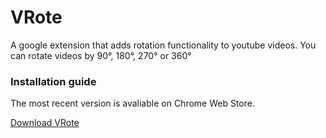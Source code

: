 # VRote
A google extension that adds rotation functionality to youtube videos. You can rotate videos by 90°, 180°, 270° or 360°

### Installation guide
The most recent version is avaliable on Chrome Web Store. 

[Download VRote](https://chrome.google.com/webstore/detail/vrote/dkgjbbekbfikbllghbgmlmeognckgikm/related?hl=pt-BR)

